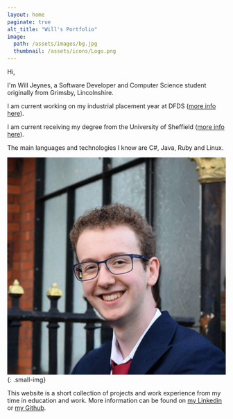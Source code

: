 ```yaml
---
layout: home
paginate: true
alt_title: "Will's Portfolio"
image: 
  path: /assets/images/bg.jpg
  thumbnail: /assets/icons/Logo.png
---
```


Hi,

I'm Will Jeynes, a Software Developer and Computer Science student originally from Grimsby, Lincolnshire. 

I am current working on my industrial placement year at DFDS ([more info here](/work)).

I am current receiving my degree from the University of Sheffield ([more info here](/degree)).

The main languages and technologies I know are C#, Java, Ruby and Linux.

![Headshot of me](assets/images/me.jpg){: .small-img}

This website is a short collection of projects and work experience from my time in education and work. More information can be found on [my Linkedin](https://www.linkedin.com/in/william-jeynes/) or [my Github](https://github.com/WillJeynes).